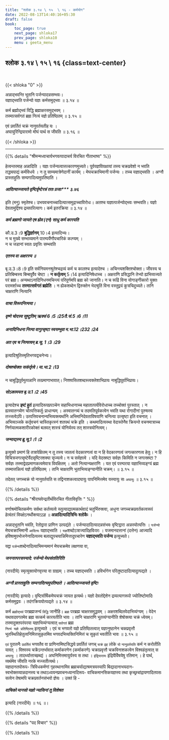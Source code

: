 ```yaml
---
title: "श्लोक ३.१४ \ १५  \ १६ - कर्मयोग"
date: 2022-08-13T14:40:16+05:30
draft: false
book:
    toc_page: true
    next_page: shloka17
    prev_page: shloka10
    menu : geeta_menu
---
```




## श्लोक ३.१४ \ १५  \ १६ {class=text-center}

<br/>

{{< shloka  "0"  >}}

अन्नाद्भवन्ति भूतानि पर्जन्यादन्नसम्भवः।  
यज्ञाद्भवति पर्जन्यो यज्ञः कर्मसमुद्भवः ॥ ३.१४ ॥  

कर्म ब्रह्मोद्भवं विद्धि ब्रह्माक्षरसमुद्भवम् ।  
तस्मात्सर्वगतं ब्रह्म नित्यं यज्ञे प्रतिष्ठितम् ॥ ३.१५ ॥  

एवं प्रवर्तितं चक्रं नानुवर्तयतीह यः ।   
अघायुरिन्द्रियारामो मोघं पार्थ स जीवति ॥ ३.१६ ॥

{{< /shloka >}}

---

{{% details "श्रीमन्मध्वाचार्यभगवत्पादाचर्य विरचित  गीताभाष्य" %}}

हेत्वन्तरमाह अन्नादिति । यज्ञः पर्जन्यत्वात्तत्कारणमुच्यते। 
पूर्वयज्ञविवक्षायां तस्य चक्रप्रवेशो न भवति तद्ध्यपाद्यं कर्मविधये । 
न तु साम्यमात्रेणेदानीं कार्यम् । मेघचक्राभिमानी पर्जन्यः । 
तच्च यज्ञाद्भवति । अग्नौ प्रास्ताहुतिः सम्यगादित्यमुपतिष्ठति । 
##### आदित्याज्जायते वृष्टिर्वृष्टेरन्नं ततः प्रजाः*** ३.७६  
इति (मनु) स्मृतेश्च। उभयवचनाच्चादित्यात्समुद्राच्चाविरोधः। अतश्च 
यज्ञात्पर्जन्योद्भवः सम्भवति। यज्ञो देवतामुद्दिश्य द्रव्यपरित्यागः। 
कर्म इतरक्रिया ॥ ३.१४ ॥    

##### कर्म ब्रह्मणो जायते एष ह्येव (एनं) साधु कर्म कारयति  
कौ.उ.3।9 **बुद्धिर्ज्ञानम्** 10।4 इत्यादिभ्यः।  
न च मुख्ये सम्भाव्यमाने पारम्पर्येणौपचारिकं कल्प्यम् ।   
न च जडानां स्वतः प्रवृत्तिः सम्भवति 
##### एतस्य वा अक्षरस्य ॥ 
बृ.उ.3।8।9 इति सर्वनियमनश्रुतेश्चद्रव्यं कर्म च 
कालश्च इत्यादेश्च । अचिन्त्यशक्तिश्चोक्ता। 
जीवस्य च प्रतिबिम्बस्य बिम्बपूर्वैव चेष्टा । 
**न कर्तृत्वम्** 5।14 इत्यादिनिषेधाच्च । 
अक्षराणि प्रसिद्धानि तेभ्यो ह्यभिव्यज्यते परं ब्रह्म। 
अन्यथाऽनादिनिधनमचिन्त्यं परिपूर्णमपि ब्रह्म को जानाति। 
न च रूढिं विना योगाङ्गीकारो युक्तः परामर्शाच्च 
**तस्मात्सर्वगतं ब्रह्मेति** । 
न ह्येकशब्देन द्विरुक्तेन भेदश्रुतिं विना वस्तुद्वयं कुत्रचिदुच्यते। 
तानि चाक्षराणि नित्यानि 
##### वाचा विरूपनित्यया। 
##### वृष्णे चोदस्व सुष्टुतिम् ऋक्सं 6।5।25तै.सं.5।6।11 
##### अनादिनिधना नित्या वागुत्सृष्टा स्वयम्भुवा म.भा.12।232।24 
##### अत एव च नित्यत्वम् ब्र.सू.  1।3।29
इत्यादिश्रुतिस्मृतिभगवद्वचनेभ्यः। 
##### दोषश्चोक्तः सकंर्तृत्वे। मा.भा.2।13 
न चाबुद्धिपूर्वमुत्पन्नानि तत्प्रमाणाभावात्। 
निश्श्वसितशब्दस्त्वक्लेशाभिप्रायः नाबुद्धिपूर्वाभिप्रायः। 
##### सोऽकामयत बृ.उ.1।2।45 
इत्यादेश्च 
**इष्टं हुतं** इत्यादिरूपप्रपञ्चेन 
सहाभिधानाच्च महातात्पर्यविरोधाच्च तच्चोक्तं पुरस्तात् । 
न ह्यस्वातन्त्र्येण चोत्पत्तिकर्तुः प्राधान्यम् । 
अस्वातन्त्र्यं च तदमतिपूर्वकत्वेन भवति यथा रोगादीनां पुरुषस्य 
तज्जत्वेऽपि। उत्पत्तिवचनान्यभिव्यक्त्यर्थानि अभिमानिदेवताविषयाणि 
चनित्या उत्सृष्टा इति वचनात् । अभिव्यञ्जके कर्तृवचनं चास्तिकृत्स्नं 
शतपथं चक्रे इति । 
कथमादित्यस्था वेदास्तेनैव क्रियन्ते वचनमात्राच्च 
निर्णयात्मकशारीरकोक्तं बलवत् शास्त्रं योनिर्यस्य तत् 
शास्त्रयोनित्वम्। 
##### जन्माद्यस्य ब्रू.सू.1।1।2 
इत्युक्ते प्रमाणं हि तत्रापेक्षितम् न तु तस्य जातत्वं वेदकारणत्वं 
वा न हि वेदकारणत्वं जगत्कारणत्व हेतुः। 
न हि विचित्रजगत्सृष्टेर्वेदसृष्टिरशक्या सृज्यत्वे। 
न च सर्वज्ञत्वे । यदि वेदस्रष्टा सर्वज्ञः किमिति न जगत्स्रष्टा ?
सर्वज्ञः तस्माद्वेदप्रमाणकत्वमेवात्र विवक्षितम् । अतो नित्यान्यक्षराणि । 
यत एवं परम्परया यज्ञाभिव्यङ्ग्यं ब्रह्म तस्मात्तन्नित्यं यज्ञे 
प्रतिष्ठितम् । तानि चाक्षराणि भूताभिव्यङ्ग्यानीति चक्रम्। ॥ ३.१५ ॥  

तदेतत् जगच्चक्रं यो नानुवर्तयति स तद्विनाशकत्वादघायुः 
पापनिमित्तमेव यस्यायुः सः `अघायुः`  ॥ ३.१५ ॥ 

{{% /details %}}


{{% details "श्रीराघवेन्द्रतीर्थविरचित गीताविवृत्तिः " %}}

वर्णाश्रमोचितकर्मणः सर्वथा कर्तव्यत्वे स्तुत्याद्यात्मकार्थवादं
चतुर्भिरुक्त्वा, 
अधुना जगच्चक्रप्रवर्तकत्वरूपं हेत्वंतरं विपक्षेऽनर्थोक्त्याऽऽह
॥ **अन्नादित्यादित्रिभिः श्लोकैः** ।  

अन्नाद्भूतानि भवंति, रेतोद्वारा प्राणिन उत्पद्यंते ।
पर्जन्यादादित्यादन्नसंभवः वृष्टिद्वारा अन्नस्योत्पत्तिः । 
`पर्जन्यो` मेघचक्राभिमानी `आदित्यः` यज्ञाद्भवति । 
`यज्ञ`शब्दोऽत्राज्यादिहविःपरः । यजमानदत्तानां (दत्तेन)
आज्यादि हविषामुपभोजनेनादित्यस्य बलाद्युपचयान्निमित्तादुपचारेण
**यज्ञाद्भवति पर्जन्य** इत्युच्यते।   

यद्वा `पर्जन्य`शब्देनादित्याभिमन्यमानं मेघचक्रमेव
लक्षणया वा, 
##### जननात्परसस्यादे: पर्जन्यो मेघसंततिरिति 
(नारदीये) स्मृत्युक्तयोगवृत्त्या वा ग्राह्यम्‌ । तच्च यज्ञाद्भवति । 
हविर्भागेन परितुष्टादादित्यादुत्पद्यते । 
##### अग्नौ प्रास्ताहुतिः सम्यगादित्यमुपतिष्ठते । आदित्याज्जायते वृष्टिः 
(नारदीये) इत्यादेः। वृष्टिर्वार्षिकमेघचक्रं जायत इत्यर्थः। 
यज्ञो देवतोद्देशेन द्रव्यत्यागरूपो ज्योतिष्टोमादिः कर्मसमुद्ववः । 
तदंगक्रिययोत्पद्यते ॥ ३.१४ ॥   

कर्म `ब्रह्मोद्भवं` परब्रह्मजन्यं `विद्धि` जानीहि। 
`ब्रह्म` परब्रह्म चाक्षरसमुद्धवम् ‌।
अक्षरशब्दितवेदाभिव्यंग्यम्‌ । 
वेदेन यथावदवगतमेव ब्रह्म सत्कर्म कारयतीति भावः । 
तानि चाक्षराणि भूतव्यंग्यानीति शेषोक्त्या चक्रं ध्येयम्‌। 
तस्मादुक्तपरंपरया
यज्ञाभिव्यंग्यत्वात् `सर्वगतं` ब्रह्म  
`नित्यं यज्ञे प्रतिष्ठितम्`  इत्युच्यते । 
एवं च भगवतो यज्ञे प्रतिष्ठितत्वात्‌ यज्ञानुष्ठानेन चकप्रवृत्तौ
भूतस्थितिहेतुत्वनिमित्तसुकृतमिव भगवदभिव्यक्तिनिमित्तं च सुकृतं 
भवतीति भावः ॥ ३.१५ ॥   

`एवं` पुरातनैः `प्रवर्तितं` भगवतैव वा प्राणिनामिष्टसिद्धये प्रवर्तितं
जगच् `चक्रं` `इह` लोके `यो` `नानुवर्तयति` कर्म न 
करोतीति यावत्‌ । विश्वस्य चक्रेंऽन्तर्भावात्‌ 
कर्माकरणेन (कर्माकरणे) चक्राप्रवृत्तौ 
चक्रविनाशकत्वेन विश्वहंतृत्वात्‌ स `अघायुः` । 
तादर्थ्यात्ताच्छब्द्यं । अघनिमित्तमायुर्यस्य स तथा । 
`इंद्रियारामः` इंद्रियैर्विषयेषु रतिमान् ‌। हे पार्थ, व्यर्थमेव 
जीवति नरके मज्जतीत्यर्थः।   
यज्ञदानतपोरूप- त्रिविधकर्मणां गृहस्थानामिव 
ब्रह्मचर्याद्याश्रमत्रयस्यापि बिद्यादानाभयदान- स्वभोक्तव्यान्नदानस्य 
च तथाऽध्ययनप्रवचनध्यानादिरूप- वाचिकमानसिकयज्ञस्य तथा 
कृच्छ्रचांद्रायणादितपसः सत्वेन तेषामपि
चक्रप्रवर्तनसंभवो ज्ञेयः । उक्तं हि -
##### वाचिको मानसो यज्ञो न्यासिनां तु विशेषत 
इत्यादि (नारदीये) ॥ १६ ॥।


{{% /details %}}


{{% details "पद विचार" %}}


{{% /details %}}
